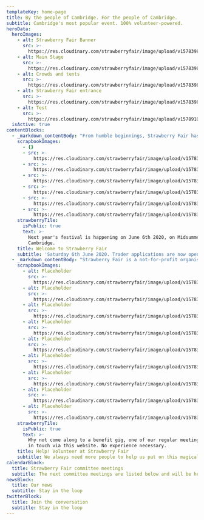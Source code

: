 ```yaml
---
templateKey: home-page
title: By the people of Cambridge. For the people of Cambridge.
subtitle: Cambridge's most popular event. 100% volunteer-powered.
heroData:
  heroImages:
    - alt: Strawberry Fair Banner
      src: >-
        https://res.cloudinary.com/strawberryfair/image/upload/v1578398228/Banner/gareths-gate-slide_agpjto.jpg
    - alt: Main Stage
      src: >-
        https://res.cloudinary.com/strawberryfair/image/upload/v1578398228/Banner/revised-east-stage-panorama_zfwxj4.jpg
    - alt: Crowds and tents
      src: >-
        https://res.cloudinary.com/strawberryfair/image/upload/v1578398228/Banner/slide-crowd_jnl1lw.jpg
    - alt: Strawberry Fair entrance
      src: >-
        https://res.cloudinary.com/strawberryfair/image/upload/v1578398228/Banner/slide-gate-2017_h8epan.jpg
    - alt: Test
      src: >-
        https://res.cloudinary.com/strawberryfair/image/upload/v1578910864/sample.jpg
  isActive: true
contentBlocks:
  - _markdown_contentBody: "From humble beginnings, Strawberry Fair has grown to be the most popular free, entirely volunteer run, one day music & arts event in Cambridge (and probably across Europe!), attracting over 30,000 visitors throughout the day. On the first Saturday of June and now passed our 40th year, residents and visitors have gathered together on Midsummer Common to celebrate their vibrant and creative city.\r\n\nThe Fair is run entirely by volunteers (affectionately known as Strawberry Fairies) who give their energy, imagination and vision to present to their friends and neighbours in Cambridge a great free day out."
    scrapbookImages:
      - {}
      - src: >-
          https://res.cloudinary.com/strawberryfair/image/upload/v1578398367/Image%20Scrapbook/crowd-shot2_wr9l5a.jpg
      - src: >-
          https://res.cloudinary.com/strawberryfair/image/upload/v1578398367/Image%20Scrapbook/wide-parade_yev0ai.jpg
      - src: >-
          https://res.cloudinary.com/strawberryfair/image/upload/v1578398367/Image%20Scrapbook/stilts_g7oq1b.jpg
      - src: >-
          https://res.cloudinary.com/strawberryfair/image/upload/v1578398367/Image%20Scrapbook/band_melwuk.jpg
      - src: >-
          https://res.cloudinary.com/strawberryfair/image/upload/v1578398367/Image%20Scrapbook/crowd-shot_f84bne.jpg
      - src: >-
          https://res.cloudinary.com/strawberryfair/image/upload/v1578398367/Image%20Scrapbook/banner-carrying_m0ufmy.jpg
    strawberryTile:
      isPublic: true
      text: >-
        Next year's festival is happening on June 6th 2020, on Midsummer Common,
        Cambridge.
    title: Welcome to Strawberry Fair
    subtitle: 'Saturday 6th June 2020. Trader applications are now open. '
  - _markdown_contentBody: "Strawberry Fair is a not-for-profit organisation run entirely by a team of volunteers (The Fairies!) who work throughout the year (yes it really does take that long to organise!) sorting out everything to do with the Fair; from finding artists and organising stages, to managing traders and fundraising, right through to working out how many toilets are needed....!!\r\n\nStrawberry Fair couldn't happen without all of the people who, generously, volunteer their time and effort throughout the to make our unique event happen."
    scrapbookImages:
      - alt: Placeholder
        src: >-
          https://res.cloudinary.com/strawberryfair/image/upload/v1578398367/Image%20Scrapbook/band_melwuk.jpg
      - alt: Placeholder
        src: >-
          https://res.cloudinary.com/strawberryfair/image/upload/v1578398367/Image%20Scrapbook/banner-carrying_m0ufmy.jpg
      - alt: Placeholder
        src: >-
          https://res.cloudinary.com/strawberryfair/image/upload/v1578398367/Image%20Scrapbook/crowd-shot_f84bne.jpg
      - alt: Placeholder
        src: >-
          https://res.cloudinary.com/strawberryfair/image/upload/v1578398411/Image%20Scrapbook/drums_pgyyyt.jpg
      - alt: Placeholder
        src: >-
          https://res.cloudinary.com/strawberryfair/image/upload/v1578398367/Image%20Scrapbook/guitar-girl_srefgz.jpg
      - alt: Placeholder
        src: >-
          https://res.cloudinary.com/strawberryfair/image/upload/v1578398367/Image%20Scrapbook/instruments_lral6p.jpg
      - alt: Placeholder
        src: >-
          https://res.cloudinary.com/strawberryfair/image/upload/v1578398367/Image%20Scrapbook/music_zpcrkm.jpg
      - alt: Placeholder
        src: >-
          https://res.cloudinary.com/strawberryfair/image/upload/v1578398367/Image%20Scrapbook/stilts_g7oq1b.jpg
      - alt: Placeholder
        src: >-
          https://res.cloudinary.com/strawberryfair/image/upload/v1578398367/Image%20Scrapbook/music_zpcrkm.jpg
    strawberryTile:
      isPublic: true
      text: >-
        Why not come along to a benefit gig, one of our regular meetings, or get
        in touch via this website. No experience necessary. 
    title: Help! Volunteer at Strawberry Fair
    subtitle: We always need more people to help us put on this magical day
calendarBlock:
  title: Strawberry Fair committee meetings
  subtitle: The next committee meetings are listed below and will be held at...
newsBlock:
  title: Our news
  subtitle: Stay in the loop
twitterBlock:
  title: Join the conversation
  subtitle: Stay in the loop
---
```


